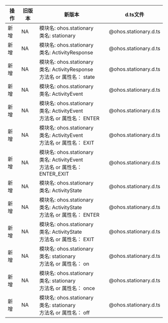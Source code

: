 | 操作 | 旧版本 | 新版本 | d.ts文件 |
| ---- | ------ | ------ | -------- |
|新增|NA|模块名: ohos.stationary<br>类名: stationary|@ohos.stationary.d.ts|
|新增|NA|模块名: ohos.stationary<br>类名: ActivityResponse|@ohos.stationary.d.ts|
|新增|NA|模块名: ohos.stationary<br>类名: ActivityResponse<br>方法名 or 属性名： state|@ohos.stationary.d.ts|
|新增|NA|模块名: ohos.stationary<br>类名: ActivityEvent|@ohos.stationary.d.ts|
|新增|NA|模块名: ohos.stationary<br>类名: ActivityEvent<br>方法名 or 属性名： ENTER|@ohos.stationary.d.ts|
|新增|NA|模块名: ohos.stationary<br>类名: ActivityEvent<br>方法名 or 属性名： EXIT|@ohos.stationary.d.ts|
|新增|NA|模块名: ohos.stationary<br>类名: ActivityEvent<br>方法名 or 属性名： ENTER_EXIT|@ohos.stationary.d.ts|
|新增|NA|模块名: ohos.stationary<br>类名: ActivityState|@ohos.stationary.d.ts|
|新增|NA|模块名: ohos.stationary<br>类名: ActivityState<br>方法名 or 属性名： ENTER|@ohos.stationary.d.ts|
|新增|NA|模块名: ohos.stationary<br>类名: ActivityState<br>方法名 or 属性名： EXIT|@ohos.stationary.d.ts|
|新增|NA|模块名: ohos.stationary<br>类名: stationary<br>方法名 or 属性名： on|@ohos.stationary.d.ts|
|新增|NA|模块名: ohos.stationary<br>类名: stationary<br>方法名 or 属性名： once|@ohos.stationary.d.ts|
|新增|NA|模块名: ohos.stationary<br>类名: stationary<br>方法名 or 属性名： off|@ohos.stationary.d.ts|
